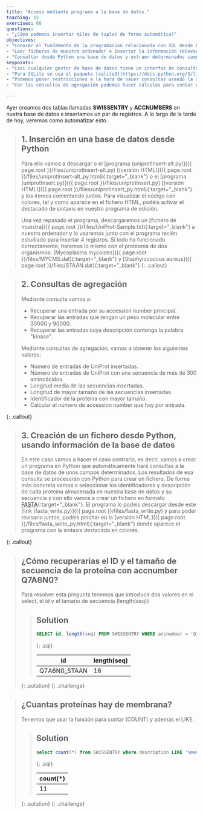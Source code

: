```yaml
---
title: "Acceso mediante programa a la base de datos."
teaching: 15
exercises: 60
questions:
- "¿Cómo podemos insertar miles de tuplas de forma automática?"
objectives:
- "Conocer el fundamento de la programación relacionada con SQL desde Python."
- "Leer ficheros de nuestro ordenador e insertar la información relevante en una base de datos relacional."
- "Consultar desde Python una base de datos y extraer determinados campos."
keypoints:
- "Casi cualquier gestor de base de datos tiene un interfaz de consulta para ser usado desde cualquier lenguaje de programación."
- "Para SQLite se usa el paquete [sqlite3](https://docs.python.org/3/library/sqlite3.html)."
- "Podemos poner restricciones a la hora de hacer consultas usando la sección `WHERE`. Esto además puede conjuntarse con otros operadores como `LIKE`."
- "Con las consultas de agregación podemos hacer cálculos para contar el número de registros, entre otros."

---
```

Ayer creamos dos tablas llamadas **SWISSENTRY** y **ACCNUMBERS** en nuetra base de datos e insertamos un par de registros. A lo largo de la tarde de hoy, veremos como automatizar esto.

>## 1. Inserción en una base de datos desde Python
>Para ello vamos a descargar o el [programa (uniprotInsert-alt.py)]({{ page.root }}/files/uniprotInsert-alt.py) [(versión HTML)]({{ page.root }}/files/uniprotInsert-alt_py.html){:target="_blank"} o el [programa (uniprotInsert.py)]({{ page.root }}/files/uniprotInsert.py) [(versión HTML)]({{ page.root }}/files/uniprotInsert_py.html){:target="_blank"} y los iremos comentando juntos.
>Para visualizar el código con colores, tal y como aparece en el fichero HTML, podéis activar el destacado de sintaxis en vuestro programa de edición.
>
> Una vez repasado el programa, descargaremos un [fichero de muestra]({{ page.root }}/files/UniProt-Sample.txt){:target="_blank"}
a nuestro ordenador y lo usaremos junto con el programa recién estudiado para insertar 4 registros.
> Si todo ha funcionado correctamente, haremos lo mismo con el proteoma de dos organismos: [Mycoplasma mycoides]({{ page.root }}/files/MYCMS.dat){:target="_blank"} y [Staphylococcus aureus]({{ page.root }}/files/STAAN.dat){:target="_blank"}
{: .callout}

>## 2. Consultas de agregación
>Mediante consulta vamos a: 
>* Recuperar una entrada por su accession number principal. 
>* Recuperar las entradas que tengan un peso molecular entre 30000 y 90000. 
>* Recuperar las entradas cuya descripción contenga la palabra "kinase". 
>
>Mediante consultas de agregación, vamos a obtener los siguientes valores: 
>* Número de entradas de UniProt insertadas. 
>* Número de entradas de UniProt con una secuencia de más de 300 aminoácidos. 
>* Longitud media de las secuencias insertadas. 
>* Longitud de mayor tamaño de las secuencias insertadas.
>* Identificador de la proteína con mayor tamaño.
>* Calcular el número de accession number que hay por entrada. 
>
{: .callout}


>## 3. Creación de un fichero desde Python, usando información de la base de datos
>En este caso vamos a hacer el caso contrario, es decir, vamos a crear un programa en Python que automáticamente hará consultas a la base de datos de unos campos determinados. Los resultados de esa consulta se procesarán con Python para crear un fichero. De forma más concreta vamos a seleccionar los identificadores y descripción de cada proteína almacenada en nuestra base de datos y su secuencia
> y con ello vamos a crear un fichero en formato [FASTA](https://es.wikipedia.org/wiki/Formato_FASTA){:target="_blank"}.
> El programa lo podéis descargar desde este [link (fasta_write.py)]({{ page.root }}/files/fasta_write.py) y
para poder revisarlo juntos, podéis pinchar en la [versión HTML]({{ page.root }}/files/fasta_write_py.html){:target="_blank"} donde aparece el programa con la sintaxis destacada en colores.
>
{: .callout}

> ## ¿Cómo recuperarias el ID y el tamaño de secuencia de la proteína con accnumber Q7A6N0?
>
> Para resolver esta pregunta tenemos que introducir dos valores en el select, el id y el tamaño de secuencia (length(seq))
>
> > ## Solution
> >
> > ~~~sql
> > SELECT id, length(seq) FROM SWISSENTRY WHERE accnumber = 'Q7A6N0';
> > ~~~
> > {: .sql}
> >
> > |id                 |length(seq)    |
> > |-------------------|---------------|
> > |Q7A6N0_STAAN       |16             |
> {: .solution}
{: .challenge}

> ## ¿Cuantas proteínas hay de membrana?
>
> Tenemos que usar la función para contar (COUNT) y además el LIKE.
>
>
> > ## Solution
> >
> > ~~~sql
> > select count(*) from SWISSENTRY where description LIKE '%membrane%';
> > ~~~
> > {: .sql}
> >
> > |count(*)      |
> > |--------------|
> > |11            |
> {: .solution}
{: .challenge}
